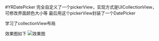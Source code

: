 #YRDatePicker
完全自定义了一个pickerView，实现方式是UICollectionView，可修改界面颜色大小等
最后用这个pickerView封装了一个DatePicker

学习了collectionView布局

效果图如下
![效果图](QQ20170707-092336-HD.gif)
